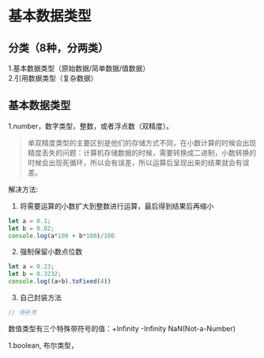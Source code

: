 # 基本数据类型

## 分类（8种，分两类）

1.基本数据类型（原始数据/简单数据/值数据）  
2.引用数据类型（复杂数据）

## 基本数据类型

1.number，数字类型，整数，或者浮点数（双精度）。
> 单双精度类型的主要区别是他们的存储方式不同，在小数计算的时候会出现精度丢失的问题：计算机存储数据的时候，需要转换成二进制，小数转换的时候会出现死循环，所以会有误差，所以运算后呈现出来的结果就会有误差。

解决方法:

1. 将需要运算的小数扩大到整数进行运算，最后得到结果后再缩小

```js
let a = 0.1;
let b = 0.02;
console.log(a*100 + b*100)/100
```

2. 强制保留小数点位数

```js
let a = 0.23;
let b = 0.3232;
console.log((a+b).toFixed(4))
```

3. 自己封装方法

```js
// 待补充
```

数值类型有三个特殊带符号的值：+Infinity -Infinity NaN(Not-a-Number)

1.boolean, 布尔类型，